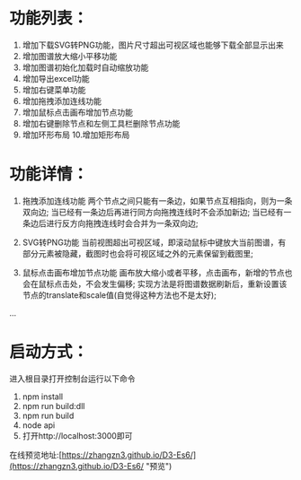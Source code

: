 # 功能列表：
1. 增加下载SVG转PNG功能，图片尺寸超出可视区域也能够下载全部显示出来
2. 增加图谱放大缩小平移功能
3. 增加图谱初始化加载时自动缩放功能
4. 增加导出excel功能
5. 增加右键菜单功能
6. 增加拖拽添加连线功能
7. 增加鼠标点击画布增加节点功能
8. 增加右键删除节点和左侧工具栏删除节点功能
9. 增加环形布局
10.增加矩形布局

# 功能详情：
1. 拖拽添加连线功能
 两个节点之间只能有一条边，如果节点互相指向，则为一条双向边;
 当已经有一条边后再进行同方向拖拽连线时不会添加新边;
 当已经有一条边后进行反方向拖拽连线时会合并为一条双向边;

2. SVG转PNG功能
 当前视图超出可视区域，即滚动鼠标中键放大当前图谱，有部分元素被隐藏，截图时也会将可视区域之外的元素保留到截图里;

3. 鼠标点击画布增加节点功能
 画布放大缩小或者平移，点击画布，新增的节点也会在鼠标点击处，不会发生偏移;
 实现方法是将图谱数据刷新后，重新设置该节点的translate和scale值(自觉得这种方法也不是太好);   

...


# 启动方式：
进入根目录打开控制台运行以下命令
1. npm install
1. npm run build:dll 
2. npm run build 
3. node api
4. 打开http://localhost:3000即可


在线预览地址:[https://zhangzn3.github.io/D3-Es6/](https://zhangzn3.github.io/D3-Es6/ "预览")

